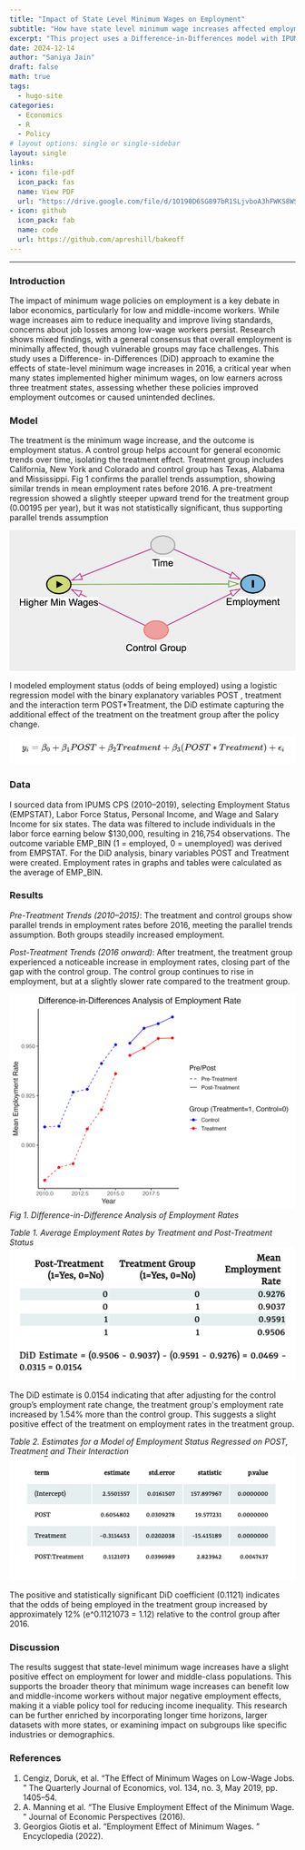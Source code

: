 ```yaml
---
title: "Impact of State Level Minimum Wages on Employment"
subtitle: "How have state level minimum wage increases affected employment among lower and middle class populations?"
excerpt: "This project uses a Difference-in-Differences model with IPUMS CPS data to study the 2016 state-level minimum wage hikes. Results show a modest but statistically significant positive effect on employment among lower-and middle-income populations."
date: 2024-12-14
author: "Saniya Jain"
draft: false
math: true
tags:
  - hugo-site
categories:
  - Economics
  - R
  - Policy
# layout options: single or single-sidebar
layout: single
links:
- icon: file-pdf
  icon_pack: fas
  name: View PDF
  url: "https://drive.google.com/file/d/1O190D6SG897bR1SLjvboA3hFWKS8WSFO/view?usp=sharing"
- icon: github
  icon_pack: fab
  name: code
  url: https://github.com/apreshill/bakeoff
---
```


<!-- ## [Tachyons](http://tachyons.io) is a design system that allows you to design gorgeous interfaces in the browser with little effort. -->

---

### Introduction

The impact of minimum wage policies on employment is a
key debate in labor economics, particularly for low and
middle-income workers. While wage increases aim to reduce
inequality and improve living standards, concerns about job
losses among low-wage workers persist. Research shows
mixed findings, with a general consensus that overall
employment is minimally affected, though vulnerable
groups may face challenges. This study uses a Difference-
in-Differences (DiD) approach to examine the effects of
state-level minimum wage increases in 2016, a critical year
when many states implemented higher minimum wages, on
low earners across three treatment states, assessing whether
these policies improved employment outcomes or caused
unintended declines.


### Model

The treatment is the minimum wage increase, and the
outcome is employment status. A control group helps
account for general economic trends over time, isolating the
treatment effect. Treatment group includes California, New
York and Colorado and control group has Texas, Alabama
and Mississippi. Fig 1 confirms the parallel trends
assumption, showing similar trends in mean employment
rates before 2016. A pre-treatment regression showed a
slightly steeper upward trend for the treatment group (0.00195 per year), but it was not statistically significant,
thus supporting parallel trends assumption

![Causal Diagram](causal_dag.png)

I modeled employment status (odds of being employed)
using a logistic regression model with the binary
explanatory variables POST , treatment and the interaction
term POST*Treatment, the DiD estimate capturing the
additional effect of the treatment on the treatment group
after the policy change.

![Equation](equation.png)

### Data

I sourced data from IPUMS CPS (2010–2019), selecting
Employment Status (EMPSTAT), Labor Force Status, Personal
Income, and Wage and Salary Income for six states. The data
was filtered to include individuals in the labor force earning
below $130,000, resulting in 216,754 observations. The
outcome variable EMP_BIN (1 = employed, 0 = unemployed)
was derived from EMPSTAT. For the DiD analysis, binary
variables POST and Treatment were created. Employment
rates in graphs and tables were calculated as the average of
EMP_BIN.

### Results

*Pre-Treatment Trends (2010–2015)*: The treatment and control groups show parallel trends in employment rates before 2016, meeting the parallel trends assumption. Both groups steadily increased employment. 

*Post-Treatment Trends (2016 onward)*: After treatment, the treatment group experienced a noticeable increase in employment rates, closing part of the gap with the control group. The control group continues to rise in employment, but at a slightly slower rate compared to the treatment group.

![DID figure](did_analysis_plot.png)
*Fig 1. Difference-in-Difference Analysis of Employment Rates*

*Table 1. Average Employment Rates by Treatment and Post-Treatment Status*
![Table-1](Table-1.png)

The DiD estimate is 0.0154 indicating that after adjusting for
the control group’s employment rate change, the treatment group's employment rate increased by 1.54% more than the control group. This suggests a slight positive effect of the treatment on employment rates in the treatment group.

*Table 2. Estimates for a Model of Employment Status Regressed on POST, Treatment and Their Interaction*
![Table-2](Table-2.png)

The positive and statistically significant DiD coefficient
(0.1121) indicates that the odds of being employed in the
treatment group increased by approximately 12%
(e^0.1121073 = 1.12) relative to the control group after 2016.

### Discussion
The results suggest that state-level minimum wage increases have a slight positive effect on employment for lower and middle-class populations. 
This supports the broader theory that minimum wage increases can benefit low and middle-income workers without major negative employment effects, making it a viable policy tool for reducing income inequality. This research can be further enriched by incorporating longer time horizons, larger datasets with more states, or examining impact on subgroups like specific industries or demographics. 

### References

1. Cengiz, Doruk, et al.
“The Effect of Minimum
Wages on Low-Wage Jobs.
” The Quarterly Journal of
Economics, vol. 134, no. 3, May 2019, pp. 1405–54. 
2. A. Manning et al.
“The Elusive Employment Effect
of the Minimum Wage.
” Journal of Economic
Perspectives (2016).
3. Georgios Giotis et al.
“Employment Effect of
Minimum Wages.
” Encyclopedia (2022).